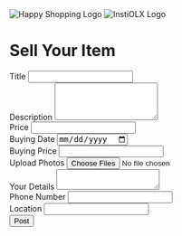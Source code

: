<!DOCTYPE html>
<html lang="en">
<head>
    <meta charset="UTF-8">
    <meta name="viewport" content="width=device-width, initial-scale=1.0">
    <title>InstiOLX Selling Interface</title>
    <link rel="stylesheet" href="styles.css">
</head>
<body>
    <div class="header">
        <img src="HP_Shop.png" alt="Happy Shopping Logo" class="logo">
        <img src="InstiOLX_wall2.01.png" alt="InstiOLX Logo" class="logo">
    </div>
    <div class="container">
        <h1>Sell Your Item</h1>
        <form>
            <div class="form-group">
                <label for="title">Title</label>
                <input type="text" id="title" name="title" required>
            </div>
            <div class="form-group">
                <label for="description">Description</label>
                <textarea id="description" name="description" rows="4" required></textarea>
            </div>
            <div class="form-group">
                <label for="price">Price</label>
                <input type="number" id="price" name="price" required>
            </div>
            <div class="form-group">
                <label for="buying-date">Buying Date</label>
                <input type="date" id="buying-date" name="buying-date" required>
            </div>
            <div class="form-group">
                <label for="buying-price">Buying Price</label>
                <input type="number" id="buying-price" name="buying-price" required>
            </div>
            <div class="form-group">
                <label for="photos">Upload Photos</label>
                <input type="file" id="photos" name="photos" multiple accept="image/*">
            </div>
            <div class="form-group">
                <label for="details">Your Details</label>
                <textarea id="details" name="details" rows="2" required></textarea>
            </div>
            <div class="form-group">
                <label for="phone">Phone Number</label>
                <input type="tel" id="phone" name="phone" required>
            </div>
            <div class="form-group">
                <label for="location">Location</label>
                <input type="text" id="location" name="location" required>
            </div>
            <div class="form-group">
                <button type="submit">Post</button>
            </div>
        </form>
    </div>
</body>
</html>
